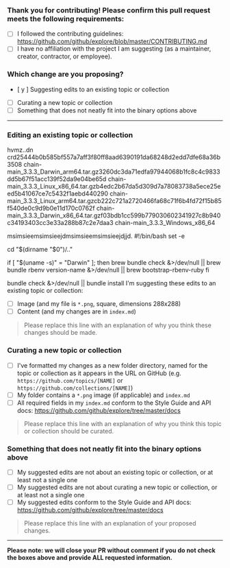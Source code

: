 ### Thank you for contributing! Please confirm this pull request meets the following requirements:

- [ ] I followed the contributing guidelines: https://github.com/github/explore/blob/master/CONTRIBUTING.md
- [ ] I have no affiliation with the project I am suggesting (as a maintainer, creator, contractor, or employee).

### Which change are you proposing?

  - [ y
  ] Suggesting edits to an existing topic or collection
  - [ ] Curating a new topic or collection
  - [ ] Something that does not neatly fit into the binary options above

---------------------------------------------------------------------

<!-- ⚠️ Please select either this section... ⚠️ -->
### Editing an existing topic or collection
hvmz..dn crd25444b0b585bf557a7aff3f80ff8aad6390191da68248d2edd7dfe68a36b3508  chain-main_3.3.3_Darwin_arm64.tar.gz3260dc3da71edfa97944068b1fc8c4c9833dd5b67f51acc139f52da9e04be65d  chain-main_3.3.3_Linux_x86_64.tar.gzb4edc2b67da5d309d7a78083738a5ece25eed5b41067ce7c5432f1aebd440290  chain-main_3.3.3_Linux_arm64.tar.gzcb222c721a2720466fa68c71f6b4fd72f15b85f540de0c9d9b0e11d170c0762f  chain-main_3.3.3_Darwin_x86_64.tar.gzf03bdb1cc599b779030602341927c8b940c34193403cc3e33a288b87c2e7daa3  chain-main_3.3.3_Windows_x86_64

msimsieemsimsieejdmsimsieemsimsieejdjjd.
#!/bin/bash
set -e

cd "$(dirname "$0")/.."

if [ "$(uname -s)" = "Darwin" ]; then
  brew bundle check &>/dev/null  || brew bundle
  rbenv version-name &>/dev/null || brew bootstrap-rbenv-ruby
fi

bundle check &>/dev/null || bundle install
I'm suggesting these edits to an existing topic or collection:
- [ ] Image (and my file is `*.png`, square, dimensions 288x288)
- [ ] Content (and my changes are in `index.md`)

> Please replace this line with an explanation of why you think these changes should be made.

<!-- ⚠️ ... or this section ⚠️ -->
### Curating a new topic or collection

- [ ] I've formatted my changes as a new folder directory, named for the topic or collection as it appears in the URL on GitHub (e.g. `https://github.com/topics/[NAME]` or `https://github.com/collections/[NAME]`)
- [ ] My folder contains a `*.png` image (if applicable) and `index.md`
- [ ] All required fields in my `index.md` conform to the Style Guide and API docs: https://github.com/github/explore/tree/master/docs

> Please replace this line with an explanation of why you think this topic or collection should be curated.

<!-- ⚠️ ... or this section ⚠️ -->
### Something that does not neatly fit into the binary options above

- [ ] My suggested edits are not about an existing topic or collection, or at least not a single one
- [ ] My suggested edits are not about curating a new topic or collection, or at least not a single one
- [ ] My suggested edits conform to the Style Guide and API docs: https://github.com/github/explore/tree/master/docs

> Please replace this line with an explanation of your proposed changes.

---------------------------------------------------------------------

**Please note: we will close your PR without comment if you do not check the boxes above and provide ALL requested information.**
